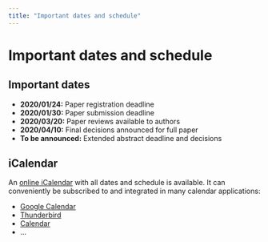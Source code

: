 ```yaml
---
title: "Important dates and schedule"
---
```


# Important dates and schedule

## Important dates
* **2020/01/24:** Paper registration deadline
* **2020/01/30:** Paper submission deadline
* **2020/03/20:** Paper reviews available to authors
* **2020/04/10:** Final decisions announced for full paper
* **To be announced:** Extended abstract deadline and decisions


## iCalendar
An [online iCalendar](/midl.ics) with all dates and schedule is available.
It can conveniently be subscribed to and integrated in many calendar applications:

* [Google Calendar](https://support.google.com/calendar/answer/37100?hl=en&co=GENIE.Platform=Desktop)
* [Thunderbird](https://support.mozilla.org/en-US/kb/creating-new-calendars#w_icalendar-ics)
* [Calendar](https://support.apple.com/guide/calendar/subscribe-to-calendars-icl1022/mac)
* ...
